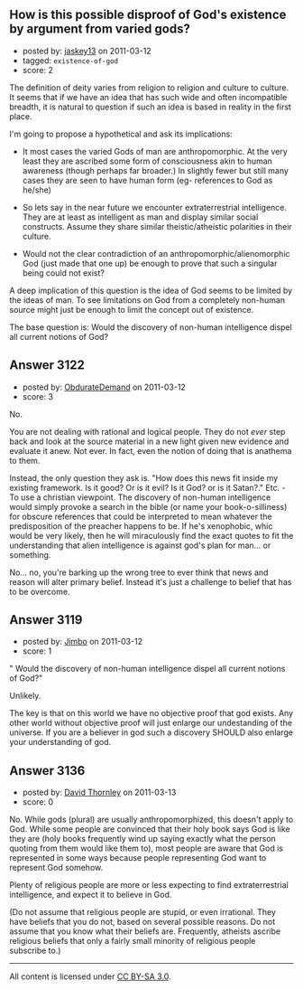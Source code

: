 ## How is this possible disproof of God's existence by argument from varied gods?

- posted by: [jaskey13](https://stackexchange.com/users/-1/1107-jaskey13) on 2011-03-12
- tagged: `existence-of-god`
- score: 2

The definition of deity varies from religion to religion and culture to culture. It seems that if we have an idea that has such wide and often incompatible breadth, it is natural to question if such an idea is based in reality in the first place.

I'm going to propose a hypothetical and ask its implications:

 - It most cases the varied Gods of man are anthropomorphic. At the very least they are ascribed some form of consciousness akin to human awareness (though perhaps far broader.) In slightly fewer but still many cases they are seen to have human form (eg- references to God as he/she) 

 - So lets say in the near future we encounter extraterrestrial intelligence. They are at least as intelligent as man and display similar social constructs. Assume they share similar theistic/atheistic polarities in their culture. 

 - Would not the clear contradiction of an anthropomorphic/alienomorphic God (just made that one up) be enough to prove that such a singular being could not exist? 

A deep implication of this question is the idea of God seems to be limited by the ideas of man. To see limitations on God from a completely non-human source might just be enough to limit the concept out of existence. 

The base question is: Would the discovery of non-human intelligence dispel all current notions of God?


## Answer 3122

- posted by: [ObdurateDemand](https://stackexchange.com/users/-1/524-obduratedemand) on 2011-03-12
- score: 3

No.

You are not dealing with rational and logical people.  They do not *ever* step back and look at the source material in a new light given new evidence and evaluate it anew.  Not ever.  In fact, even the notion of doing that is anathema to them.

Instead, the only question they ask is. "How does this news fit inside my existing framework.  Is it good?  Or is it evil?  Is it God? or is it Satan?."  Etc. - To use a christian viewpoint.  The discovery of non-human intelligence would simply provoke a search in the bible (or name your book-o-silliness) for obscure references that could be interpreted to mean whatever the predisposition of the preacher happens to be.  If he's xenophobic, whic would be very likely, then he will miraculously find the exact quotes to fit the understanding that alien intelligence is against god's plan for man... or something.

No... no, you're barking up the wrong tree to ever think that news and reason will alter primary belief.  Instead it's just a challenge to belief that has to be overcome.


## Answer 3119

- posted by: [Jimbo](https://stackexchange.com/users/-1/1256-jimbo) on 2011-03-12
- score: 1

" Would the discovery of non-human intelligence dispel all current notions of God?"

Unlikely.

The key is that on this world we have no objective proof that god exists.
Any other world without objective proof will just enlarge our undestanding of the universe.
If you are a believer in god such a discovery SHOULD also enlarge your understanding of god.




## Answer 3136

- posted by: [David Thornley](https://stackexchange.com/users/-1/516-david-thornley) on 2011-03-13
- score: 0

No.  While gods (plural) are usually anthropomorphized, this doesn't apply to God.  While some people are convinced that their holy book says God is like they are (holy books frequently wind up saying exactly what the person quoting from them would like them to), most people are aware that God is represented in some ways because people representing God want to represent God somehow.

Plenty of religious people are more or less expecting to find extraterrestrial intelligence, and expect it to believe in God.

(Do not assume that religious people are stupid, or even irrational.  They have beliefs that you do not, based on several possible reasons.  Do not assume that you know what their beliefs are.  Frequently, atheists ascribe religious beliefs that only a fairly small minority of religious people subscribe to.)



---

All content is licensed under [CC BY-SA 3.0](https://creativecommons.org/licenses/by-sa/3.0/).
